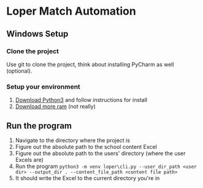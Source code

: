 # Loper Match Automation

## Windows Setup

### Clone the project
Use git to clone the project, think about installing PyCharm as well (optional).

### Setup your environment
1. [Download Python3](https://www.python.org/downloads/) and follow instructions for install
2. [Download more ram](https://downloadmoreram.com/) (not really)

## Run the program
1. Navigate to the directory where the project is
2. Figure out the absolute path to the school content Excel
3. Figure out the absolute path to the users' directory (where the user Excels are)
4. Run the program ```python3 -m venv loper\cli.py --user_dir_path <user dir> --output_dir . --content_file_path <content file path>```
5. It should write the Excel to the current directory you're in